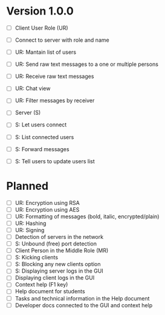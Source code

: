 # Version 1.0.0

- [ ] Client User Role (UR)
- [ ] Connect to server with role and name
- [ ] UR: Mantain list of users
- [ ] UR: Send raw text messages to a one or multiple persons
- [ ] UR: Receive raw text messages
- [ ] UR: Chat view
- [ ] UR: Filter messages by receiver


- [ ] Server (S)
- [ ] S: Let users connect
- [ ] S: List connected users
- [ ] S: Forward messages
- [ ] S: Tell users to update users list

# Planned

- [ ] UR: Encryption using RSA
- [ ] UR: Encryption using AES
- [ ] UR: Formatting of messages (bold, italic, encrypted/plain)
- [ ] UR: Hashing
- [ ] UR: Signing
- [ ] Detection of servers in the network
- [ ] S: Unbound (free) port detection
- [ ] Client Person in the Middle Role (MR)
- [ ] S: Kicking clients
- [ ] S: Blocking any new clients option
- [ ] S: Displaying server logs in the GUI
- [ ] Displaying client logs in the GUI
- [ ] Context help (F1 key)
- [ ] Help document for students
- [ ] Tasks and technical information in the Help document
- [ ] Developer docs connected to the GUI and context help
